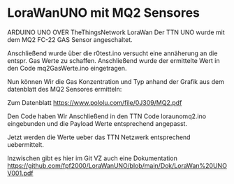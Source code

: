 # LoraWanUNO mit MQ2 Sensores
ARDUINO UNO OVER TheThingsNetwork LoraWan
Der TTN UNO wurde mit dem  MQ2 FC-22 GAS Sensor angeschaltet.

Anschließend wurde über die r0test.ino versucht eine
annäherung an die entspr. Gas Werte zu schaffen.
Anschließend wurde der ermittelte Wert in den Code mq2GasWerte.ino eingetragen.

Nun können Wir die Gas Konzentration und Typ anhand der Grafik
aus dem datenblatt des MQ2 Sensores ermitteln:

Zum Datenblatt  https://www.pololu.com/file/0J309/MQ2.pdf 

Den Code haben Wir Anschließend in den TTN Code loraunomq2.ino eingebunden und die 
Payload Werte entsprechend angepasst.

Jetzt werden die Werte ueber das TTN Netzwerk entsprechend uebermittelt.

Inzwischen gibt es hier im Git VZ auch eine Dokumentation 
https://github.com/fpf2000/LoraWanUNO/blob/main/Dok/LoraWan%20UNOV001.pdf
